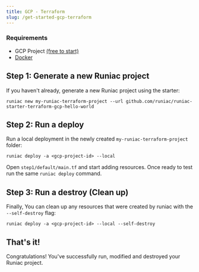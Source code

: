 ```yaml
---
title: GCP - Terraform
slug: /get-started-gcp-terraform
---
```


### Requirements

- GCP Project [(free to start)](https://cloud.google.com/free)
- [Docker](https://docs.docker.com/get-docker/)

## Step 1: Generate a new Runiac project

If you haven't already, generate a new Runiac project using the starter:

```shell
runiac new my-runiac-terraform-project --url github.com/runiac/runiac-starter-terraform-gcp-hello-world
```

## Step 2: Run a deploy

Run a local deployment in the newly created `my-runiac-terraform-project` folder:

```shell
runiac deploy -a <gcp-project-id> --local
```

Open `step1/default/main.tf` and start adding resources. Once ready to test run the same `runiac deploy` command.

## Step 3: Run a destroy (Clean up)

Finally, You can clean up any resources that were created by runiac with the `--self-destroy` flag:

```shell
runiac deploy -a <gcp-project-id> --local --self-destroy
```

## That's it!

Congratulations! You've successfully run, modified and destroyed your Runiac project.
